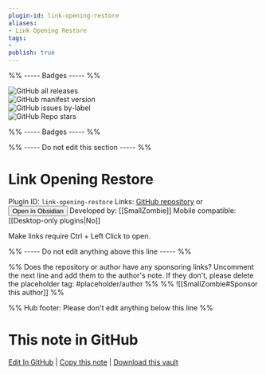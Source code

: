 ```yaml
---
plugin-id: link-opening-restore
aliases:
- Link Opening Restore
tags: 
- 
publish: true
---
```


%% ----- Badges ----- %%

![GitHub all releases](https://img.shields.io/github/downloads/SmallZombie/link-opening-restore/total?color=573E7A&logo=github&style=for-the-badge)   
![GitHub manifest version](https://img.shields.io/github/manifest-json/v/SmallZombie/link-opening-restore?color=573E7A&logo=github&style=for-the-badge)   
![GitHub issues by-label](https://img.shields.io/github/issues/SmallZombie/link-opening-restore/help%20wanted?color=573E7A&logo=github&style=for-the-badge)   
![GitHub Repo stars](https://img.shields.io/github/stars/SmallZombie/link-opening-restore?color=573E7A&logo=github&style=for-the-badge)

%% ----- Badges ----- %%

%% ----- Do not edit this section ----- %%

# Link Opening Restore

Plugin ID: `link-opening-restore`
Links: [GitHub repository](https://github.com/SmallZombie/link-opening-restore) or [<button id=HH>Open in Obsidian</button>](obsidian://show-plugin?id=link-opening-restore)
Developed by: [[SmallZombie]]
Mobile compatible: [[Desktop-only plugins|No]]

Make links require Ctrl + Left Click to open.

%% ----- Do not edit anything above this line ----- %% 

%% Does the repository or author have any sponsoring links? Uncomment the next line and add them to the author's note. If they don't, please delete the placeholder tag: #placeholder/author %%
%% ![[SmallZombie#Sponsor this author]] %%

%% Hub footer: Please don't edit anything below this line %%

# This note in GitHub

<span class="git-footer">[Edit In GitHub](https://github.dev/obsidian-community/obsidian-hub/blob/main/02%20-%20Community%20Expansions/02.05%20All%20Community%20Expansions/Plugins/link-opening-restore.md "git-hub-edit-note") | [Copy this note](https://raw.githubusercontent.com/obsidian-community/obsidian-hub/main/02%20-%20Community%20Expansions/02.05%20All%20Community%20Expansions/Plugins/link-opening-restore.md "git-hub-copy-note") | [Download this vault](https://github.com/obsidian-community/obsidian-hub/archive/refs/heads/main.zip "git-hub-download-vault") </span>

